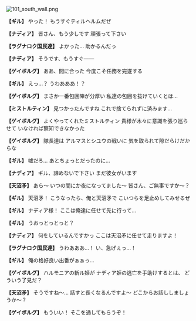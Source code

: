 
![101_south_wall.png](../images/backgrounds/101_south_wall.png)

**【ギル】**
やった！
もうすぐティルヘルムだぜ

**【ナディア】**
皆さん、もう少しです
頑張って下さい

**【ラグナロク国民達】**
よかった…
助かるんだっ

**【ナディア】**
そうです、もうすぐ――

**【ゲイボルグ】**
ああ、間に合った
今度こそ任務を完遂する

**【ギル】**
えっ…？
うわあああ！？

**【ゲイボルグ】**
まさか一番包囲陣が分厚い
私達の包囲を抜けていくとは…

**【ミストルティン】**
見つかったんですね
これで捨てられずに済みます…

**【ゲイボルグ】**
よくやってくれたミストルティン
貴様が木々に意識を張り巡らせて
いなければ察知できなかった

**【ゲイボルグ】**
隊長達は
アルマスとシユウの戦いに
気を取られて隙だらけだからな

**【ギル】**
嘘だろ…
あとちょっとだったのに…

**【ナディア】**
ギル、諦めないで下さい
まだ彼女がいます

**【天沼矛】**
あら～
いつの間にか夜になってました～
皆さん、ご無事ですか～？

**【ギル】**
天沼矛！
こうなったら、俺と天沼矛で
こいつらを足止めしてみせるぜ

**【ギル】**
ナディア様！
ここは俺達に任せて先に行って…

**【ギル】**
うおっとっとっと？

**【ナディア】**
何をしているんですかっ
ここは天沼矛に任せて走りますよ！

**【ラグナロク国民達】**
うわあああ…！
い、急げぇっ…！

**【ギル】**
俺の格好良い出番がぁぁっ…

**【ゲイボルグ】**
ハルモニアの斬ル姫が
ナディア姫の逃亡を手助けするとは、
どういう了見だ？

**【天沼矛】**
そうですね～…
話すと長くなるんですよ～
どこからお話ししましょうか～？

**【ゲイボルグ】**
もういい！
そこを通してもらうぞ！